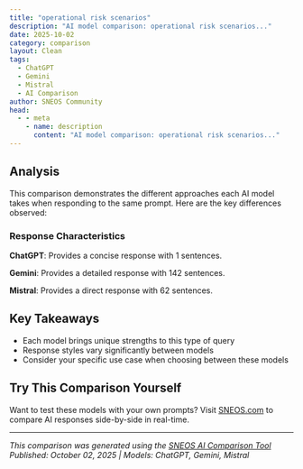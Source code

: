 ```yaml
---
title: "operational risk scenarios"
description: "AI model comparison: operational risk scenarios..."
date: 2025-10-02
category: comparison
layout: Clean
tags:
  - ChatGPT
  - Gemini
  - Mistral
  - AI Comparison
author: SNEOS Community
head:
  - - meta
    - name: description
      content: "AI model comparison: operational risk scenarios..."
---
```


<ChatComparison
  title="operational risk scenarios"
  prompt="operational risk scenarios"
  :responses='{
    "ChatGPT": "Operational risk refers to the potential losses resulting from inadequate or failed internal processes, people, systems, or external events. It is a broad category of risk that can affect various aspects of an organization. Here are several scenarios that illustrate operational risk:\n\n1. **Fraudulent Transactions**: An employee manipulates financial records or systems to divert funds for personal use, leading to significant financial loss.\n\n2. **Cybersecurity Breach**: A hacker gains unauthorized access to the company&#39;s sensitive data, such as customer information or proprietary business processes, resulting in reputational damage and regulatory fines.\n\n3. **System Failures**: A critical system used for transaction processing goes down due to a software glitch or hardware failure, causing delays in service and potential loss of revenue.\n\n4. **Data Loss**: A company experiences a catastrophic data loss due to a power failure or inadequate backup processes, resulting in the inability to recover important information.\n\n5. **Supply Chain Disruptions**: A natural disaster (e.g., earthquake, flood) disrupts suppliers, causing delays in production and inventory shortages, impacting sales and customer satisfaction.\n\n6. **Compliance Breaches**: Failure to comply with industry regulations (e.g., GDPR, HIPAA) leads to legal penalties, fines, and damage to the company&#39;s reputation.\n\n7. **Human Error**: An employee accidentally deletes a critical file or misconfigures a system, leading to service outages and loss of important data.\n\n8. **Workplace Injury**: An employee suffers a significant injury due to unsafe working conditions, resulting in legal claims and increased insurance costs.\n\n9. **Inadequate Training**: Employees lack proper training for new software, leading to mistakes in processing transactions, compliance issues, and backend issues.\n\n10. **External Events**: Political instability or changes in regulation in a key market disrupt operations, leading to financial losses and strategic reassessment.\n\n11. **Third-Party Risk**: A firm’s outsourcing partner experiences a data breach, putting the company’s data at risk and causing customer trust to wane.\n\n12. **Process Failures**: Inefficient processes lead to long customer service wait times, which result in customer dissatisfaction and loss of business.\n\n13. **Market Changes**: Sudden changes in market demand lead to excess inventory and obsolescence, impacting financial performance.\n\n14. **Financial Reporting Errors**: Errors in financial statements due to inadequate checks and balances lead to misreporting and potential investigations by regulatory authorities.\n\n15. **Natural Disasters**: A hurricane floods facilities, halting production and causing significant financial losses due to business interruption.\n\nThese scenarios highlight the diverse and complex nature of operational risk. It is essential for organizations to assess, monitor, and mitigate these risks effectively through risk management frameworks and practices.",
    "Gemini": "Okay, let\u0027s break down operational risk scenarios. Operational risk is the risk of loss resulting from inadequate or failed internal processes, people, and systems, or from external events. Scenarios are the tools we use to understand and quantify those risks.\n\nHere\u0027s a structured approach to understanding operational risk scenarios, including examples and considerations:\n\n**1. What is an Operational Risk Scenario?**\n\n*   **Definition:** A plausible story or narrative that describes how an operational risk event could occur within an organization.  It outlines the causes, the triggering event, the impact, and potential mitigating factors.\n*   **Purpose:**\n    *   **Identification:**  Uncovering potential operational risk events that might not be apparent through other risk assessment methods (e.g., historical loss data alone).\n    *   **Assessment:**  Estimating the frequency (likelihood) and severity (impact) of the scenario, often in terms of financial loss, reputational damage, regulatory penalties, etc.\n    *   **Control Enhancement:**  Identifying weaknesses in existing controls and prompting the development of new or improved controls to prevent or mitigate the scenario.\n    *   **Capital Allocation:**  Supporting the allocation of capital reserves to cover potential operational losses.\n    *   **Stress Testing:** Evaluating the resilience of the business to adverse events.\n    *   **Communication and Training:**  Raising awareness of operational risks among employees and promoting a risk-conscious culture.\n*   **Key Elements of a Scenario:**\n    *   **Triggering Event:** What starts the chain of events?\n    *   **Root Cause:** What underlying factors contributed to the triggering event?  (e.g., lack of training, system vulnerability, poor supervision)\n    *   **Propagation Mechanism:** How does the triggering event escalate and spread?\n    *   **Impact:** What are the consequences of the event (financial, reputational, regulatory, etc.)?\n    *   **Controls:** What controls are in place to prevent or mitigate the scenario?  How effective are they?\n    *   **Recovery Plans:** What plans are in place to recover from the event?\n    *   **Loss Estimation:** An estimate of the potential financial and non-financial loss.\n    *   **Lessons Learned:** What can be learned from the scenario to improve risk management practices?\n\n**2. Types of Operational Risk Scenarios (Categorization):**\n\nOperational risk scenarios can be categorized in several ways. A common framework is based on the Basel II categories, but organizations often adapt these to their specific needs:\n\n*   **Internal Fraud:**  Intentional acts of deceit, misrepresentation, or concealment to gain advantage, perpetrated by employees of the organization.\n    *   *Example:*  A rogue trader engaging in unauthorized trading activities that exceed established limits, leading to significant losses.\n    *   *Example:*  An employee embezzling funds by creating fictitious vendors and submitting fraudulent invoices.\n*   **External Fraud:**  Intentional acts of deceit, misrepresentation, or concealment to gain advantage, perpetrated by parties external to the organization.\n    *   *Example:*  A sophisticated phishing scheme targeting customers to steal their account information and drain their funds.\n    *   *Example:*  A cyberattack that compromises the organization\u0027s systems and steals sensitive data.\n*   **Employment Practices and Workplace Safety:**  Acts inconsistent with employment, health, or safety laws or agreements, from payment of compensation claims, or from organized labor activities.\n    *   *Example:*  A discrimination lawsuit filed by an employee alleging unfair treatment based on gender or race.\n    *   *Example:*  A workplace accident resulting in serious injury to an employee due to inadequate safety procedures.\n*   **Clients, Products, and Business Practices:**  Unintentional or negligent failure to meet a professional obligation to specific clients (including fiduciary responsibilities), or arising from the nature or design of a product.\n    *   *Example:*  Misselling of financial products to customers who do not understand the risks involved.\n    *   *Example:*  A data breach resulting from inadequate security measures, leading to the exposure of customer information and potential identity theft.\n*   **Damage to Physical Assets:**  Loss or damage to physical assets from natural disaster, terrorism, vandalism, or other events.\n    *   *Example:*  A fire that destroys a data center, disrupting business operations and causing significant financial losses.\n    *   *Example:*  A flood that damages a branch office, preventing customers from accessing services.\n*   **Business Disruption and System Failures:**  Disruption of business operations or system failures.\n    *   *Example:*  A major power outage that shuts down critical systems and prevents employees from working.\n    *   *Example:*  A software bug that causes a critical application to crash, leading to delays and errors in processing transactions.\n*   **Execution, Delivery, and Process Management:**  Failures in transaction processing, process management, or vendor management.\n    *   *Example:*  Errors in processing loan applications, resulting in incorrect loan amounts or denials.\n    *   *Example:*  A failure to adequately monitor a third-party vendor, leading to a data breach or other security incident.\n\n**3. Developing Operational Risk Scenarios:**\n\n*   **Gather Information:**\n    *   **Historical Loss Data:** Analyze past operational loss events to identify trends and patterns.\n    *   **Internal Audits:** Review audit reports to identify control weaknesses and areas for improvement.\n    *   **Risk Assessments:**  Consider the results of existing risk assessments.\n    *   **Expert Opinions:**  Consult with subject matter experts (e.g., IT security, legal, compliance, operations) to gather insights and identify potential risks.\n    *   **Industry Benchmarking:**  Look at industry trends and best practices to identify emerging risks.\n    *   **Regulatory Guidance:**  Review regulatory requirements and guidelines to ensure compliance.\n*   **Scenario Workshop:**  Organize workshops with relevant stakeholders to brainstorm and develop scenarios.  These workshops should be facilitated by someone with experience in risk management.\n*   **Scenario Documentation:**  Document each scenario in detail, including the elements listed above (triggering event, root cause, impact, controls, etc.).\n*   **Scenario Validation:**  Review and validate the scenarios with relevant stakeholders to ensure they are plausible and realistic.\n*   **Scenario Updates:**  Regularly update the scenarios to reflect changes in the business environment, regulatory requirements, and risk profile.\n\n**4. Examples of Operational Risk Scenarios (More Detailed):**\n\nHere are some more detailed examples, illustrating the key elements:\n\n*   **Scenario 1:  Insider Trading (Internal Fraud)**\n\n    *   **Triggering Event:** An employee in the investment banking division overhears confidential information about an upcoming merger.\n    *   **Root Cause:** Weak internal controls regarding information security and employee monitoring.  Lack of clear policies and training on insider trading.\n    *   **Propagation Mechanism:** The employee uses this information to trade in the stock of the target company through a personal brokerage account.  They also share the information with a friend, who also trades on it.\n    *   **Impact:**\n        *   Financial Loss:  Regulatory fines, legal fees, disgorgement of profits.\n        *   Reputational Damage:  Loss of client trust, damage to the firm\u0027s brand.\n        *   Regulatory Penalties:  Censure, restrictions on business activities.\n    *   **Controls:**\n        *   Information barriers to prevent the flow of confidential information.\n        *   Employee training on insider trading policies.\n        *   Monitoring of employee trading activity.\n        *   Strong disciplinary actions for violations.\n    *   **Recovery Plans:**  Cooperation with regulatory investigations, implementation of enhanced controls.\n    *   **Loss Estimation:**  The potential financial loss could be in the millions of dollars, depending on the size of the trades and the severity of the regulatory penalties.\n*   **Scenario 2:  Ransomware Attack (External Fraud/Business Disruption)**\n\n    *   **Triggering Event:** An employee clicks on a malicious link in a phishing email, which installs ransomware on their computer.\n    *   **Root Cause:**  Inadequate employee training on cybersecurity awareness.  Weaknesses in the organization\u0027s email filtering and anti-malware software.\n    *   **Propagation Mechanism:** The ransomware spreads through the network, encrypting critical files and servers.\n    *   **Impact:**\n        *   Business Disruption:  Inability to access critical systems, delays in processing transactions.\n        *   Financial Loss:  Cost of ransom payment (if made), cost of data recovery, lost revenue, legal fees.\n        *   Reputational Damage:  Loss of customer trust, damage to the firm\u0027s brand.\n        *   Regulatory Penalties: Fines for failure to protect personal data.\n    *   **Controls:**\n        *   Employee training on cybersecurity awareness.\n        *   Strong email filtering and anti-malware software.\n        *   Network segmentation to limit the spread of ransomware.\n        *   Data backup and recovery procedures.\n        *   Incident response plan.\n    *   **Recovery Plans:**  Implementation of the incident response plan, data recovery from backups, negotiation with ransomware attackers (if necessary).\n    *   **Loss Estimation:** The potential financial loss could range from hundreds of thousands to millions of dollars, depending on the extent of the damage and the cost of recovery.\n*   **Scenario 3:  Data Breach due to Misconfigured Cloud Storage (Clients, Products, and Business Practices)**\n\n    *   **Triggering Event:** A software developer accidentally configures a cloud storage bucket with overly permissive access settings.\n    *   **Root Cause:**  Lack of adequate training on cloud security best practices. Inadequate review processes for cloud configurations.\n    *   **Propagation Mechanism:** A malicious actor discovers the misconfigured bucket and gains access to sensitive customer data.\n    *   **Impact:**\n        *   Financial Loss:  Cost of notifying customers, cost of credit monitoring, legal fees, regulatory fines.\n        *   Reputational Damage:  Loss of customer trust, damage to the firm\u0027s brand.\n        *   Regulatory Penalties: Fines for violation of data privacy regulations (e.g., GDPR, CCPA).\n    *   **Controls:**\n        *   Employee training on cloud security best practices.\n        *   Automated security checks to identify misconfigured cloud resources.\n        *   Regular audits of cloud security configurations.\n        *   Data encryption.\n        *   Access controls.\n    *   **Recovery Plans:**  Incident response plan, notification of affected customers, remediation of security vulnerabilities.\n    *   **Loss Estimation:** The potential financial loss could be significant, depending on the number of customers affected and the severity of the regulatory penalties.\n\n**5. Using Scenarios for Risk Management:**\n\n*   **Risk Assessment:** Scenarios provide a foundation for assessing the likelihood and impact of operational risks.  Quantitative data (loss data) can be combined with qualitative assessments based on scenario analysis.\n*   **Control Design:** Scenarios help identify weaknesses in existing controls and inform the design of new or improved controls.\n*   **Risk Appetite:** Scenarios can be used to define the organization\u0027s risk appetite.  What level of loss is the organization willing to accept for a given scenario?\n*   **Capital Allocation:** Scenario analysis can support the allocation of capital reserves to cover potential operational losses.  This is particularly important for financial institutions.\n*   **Stress Testing:** Scenarios can be used to stress test the organization\u0027s resilience to adverse events.  How would the organization respond to a major operational disruption?\n*   **Monitoring:**  Track the effectiveness of controls in mitigating the scenarios.  Are the controls performing as expected?\n*   **Reporting:**  Report on the results of scenario analysis to senior management and the board of directors.\n\n**6. Challenges in Developing and Using Scenarios:**\n\n*   **Subjectivity:** Scenario analysis is inherently subjective.  It relies on the judgment of experts and stakeholders.\n*   **Data Availability:**  It can be difficult to obtain reliable data on the frequency and severity of operational risk events.\n*   **Complexity:**  Operational risk scenarios can be complex and difficult to model.\n*   **Keeping Scenarios Up-to-Date:**  Scenarios need to be regularly updated to reflect changes in the business environment and risk profile.\n*   **Integration with Other Risk Management Processes:**  Scenario analysis needs to be integrated with other risk management processes, such as risk identification, risk assessment, and control design.\n\n**7. Best Practices:**\n\n*   **Involve a Diverse Group of Stakeholders:**  Include representatives from different business units and functions in the scenario development process.\n*   **Use a Structured Approach:**  Follow a consistent methodology for developing and documenting scenarios.\n*   **Focus on the Most Significant Risks:**  Prioritize scenarios that address the most significant operational risks.\n*   **Use a Combination of Qualitative and Quantitative Data:**  Combine historical loss data with expert judgment to assess the likelihood and impact of scenarios.\n*   **Regularly Review and Update Scenarios:**  Ensure that scenarios remain relevant and reflect changes in the business environment.\n*   **Document Everything:** Maintain clear and complete documentation of the scenario development process.\n*   **Get Senior Management Buy-In:**  Ensure that senior management supports the scenario analysis process and uses the results to make informed decisions.\n\nBy following these guidelines, organizations can develop and use operational risk scenarios to improve their risk management practices and reduce the likelihood of operational losses. Remember that scenario analysis is an ongoing process, not a one-time event. It requires continuous monitoring, review, and updates to remain effective.\n",
    "Mistral": "Operational risk scenarios are hypothetical situations that help organizations identify, assess, and manage potential risks associated with their operations. These scenarios can cover a wide range of events that could disrupt business activities, cause financial loss, or damage an organization\u0027s reputation. Here are some common operational risk scenarios across various categories:\n\n### 1. **Internal Fraud**\n   - **Employee Theft:** An employee steals company assets or funds.\n   - **Insider Trading:** An employee uses confidential information for personal gain.\n   - **Data Manipulation:** An employee alters financial records or other critical data.\n\n### 2. **External Fraud**\n   - **Cyber Attacks:** Hackers gain unauthorized access to the company\u0027s systems and steal sensitive data.\n   - **Phishing:** Employees are tricked into revealing confidential information.\n   - **Vendor Fraud:** A supplier or vendor engages in fraudulent activities, such as overbilling.\n\n### 3. **Employment Practices and Workplace Safety**\n   - **Workplace Accidents:** An employee is injured on the job due to unsafe working conditions.\n   - **Discrimination Claims:** An employee files a lawsuit alleging discrimination or harassment.\n   - **Labor Disputes:** A strike or lockout disrupts operations.\n\n### 4. **Clients, Products, and Business Practices**\n   - **Product Recall:** A defective product is recalled, leading to financial losses and reputational damage.\n   - **Customer Complaints:** A significant number of customers complain about a product or service, leading to legal action.\n   - **Mis-selling:** Products or services are sold to customers inappropriately, leading to regulatory penalties.\n\n### 5. **Damage to Physical Assets**\n   - **Natural Disasters:** Events like earthquakes, floods, or hurricanes damage company facilities.\n   - **Fire:** A fire destroys part of the company\u0027s premises.\n   - **Theft:** Physical assets are stolen from the company\u0027s premises.\n\n### 6. **Business Disruption and System Failures**\n   - **IT System Failure:** A critical IT system crashes, leading to operational downtime.\n   - **Power Outage:** A power failure disrupts operations.\n   - **Supply Chain Disruption:** A key supplier experiences a major disruption, affecting the company\u0027s ability to produce goods.\n\n### 7. **Execution, Delivery, and Process Management**\n   - **Project Delays:** A major project is delayed due to poor planning or execution.\n   - **Quality Control Issues:** Products fail quality control checks, leading to production delays.\n   - **Inventory Management:** Inventory levels are mismanaged, leading to stockouts or excess inventory.\n\n### 8. **Legal and Regulatory Compliance**\n   - **Non-Compliance:** The company fails to comply with regulatory requirements, leading to fines or legal action.\n   - **Litigation:** The company faces a lawsuit due to a breach of contract or other legal issues.\n   - **Data Privacy Violations:** The company fails to protect customer data, leading to regulatory penalties and reputational damage.\n\n### 9. **Reputation and Brand**\n   - **Negative Media Coverage:** The company receives negative media attention due to a scandal or controversy.\n   - **Social Media Crisis:** A social media post goes viral, damaging the company\u0027s reputation.\n   - **Customer Boycotts:** Customers boycott the company\u0027s products or services due to perceived misconduct.\n\n### 10. **Third-Party Risk**\n   - **Vendor Failure:** A critical vendor goes out of business, disrupting the supply chain.\n   - **Outsourcing Issues:** An outsourced service provider fails to meet contractual obligations.\n   - **Partnership Disputes:** A dispute with a business partner leads to operational disruptions.\n\n### 11. **Environmental Risks**\n   - **Pollution:** The company\u0027s operations result in environmental pollution, leading to regulatory penalties and cleanup costs.\n   - **Climate Change:** Changes in climate affect the company\u0027s operations, such as increased frequency of extreme weather events.\n   - **Sustainability Issues:** The company fails to meet sustainability goals, leading to reputational damage.\n\n### 12. **Technological Risks**\n   - **Software Bugs:** A critical software application contains bugs that disrupt operations.\n   - **Hardware Failures:** Key hardware components fail, leading to operational downtime.\n   - **Obsolescence:** Technology becomes obsolete, requiring significant investment in new systems.\n\n### 13. **Financial Risks**\n   - **Credit Risk:** A customer defaults on payments, leading to financial loss.\n   - **Market Risk:** Fluctuations in market conditions affect the company\u0027s financial performance.\n   - **Liquidity Risk:** The company faces a cash flow crisis due to poor financial management.\n\n### 14. **Human Error**\n   - **Data Entry Errors:** Incorrect data entry leads to operational errors.\n   - **Miscommunication:** Poor communication between departments leads to operational inefficiencies.\n   - **Decision-Making Errors:** Poor decision-making by management leads to strategic mistakes.\n\n### 15. **Pandemic and Health Risks**\n   - **Pandemic Outbreak:** A pandemic disrupts operations due to employee illness or government-mandated shutdowns.\n   - **Health and Safety Issues:** Poor health and safety practices lead to employee illness or injury.\n\nBy identifying and analyzing these scenarios, organizations can develop strategies to mitigate risks, implement controls, and ensure business continuity."
  }'
  published-date="09:56"
/>

## Analysis

This comparison demonstrates the different approaches each AI model takes when responding to the same prompt. Here are the key differences observed:

### Response Characteristics

**ChatGPT**: Provides a concise response with 1 sentences. 

**Gemini**: Provides a detailed response with 142 sentences. 

**Mistral**: Provides a direct response with 62 sentences. 

## Key Takeaways

- Each model brings unique strengths to this type of query
- Response styles vary significantly between models
- Consider your specific use case when choosing between these models

## Try This Comparison Yourself

Want to test these models with your own prompts? Visit [SNEOS.com](https://sneos.com) to compare AI responses side-by-side in real-time.

---

*This comparison was generated using the [SNEOS AI Comparison Tool](https://sneos.com)*
*Published: October 02, 2025 | Models: ChatGPT, Gemini, Mistral*
